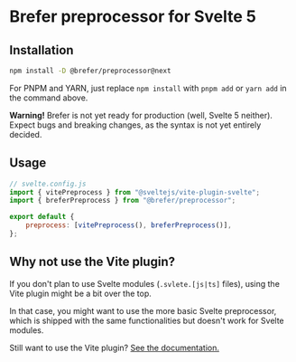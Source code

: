 # Brefer preprocessor for Svelte 5

## Installation

```bash
npm install -D @brefer/preprocessor@next
```

For PNPM and YARN, just replace `npm install` with `pnpm add` or `yarn add` in the command above.

**Warning!** Brefer is not yet ready for production (well, Svelte 5 neither). Expect bugs and breaking changes, as the syntax is not yet entirely decided.

## Usage

```js
// svelte.config.js
import { vitePreprocess } from "@sveltejs/vite-plugin-svelte";
import { breferPreprocess } from "@brefer/preprocessor";

export default {
	preprocess: [vitePreprocess(), breferPreprocess()],
};
```

## Why not use the Vite plugin?

If you don't plan to use Svelte modules (`.svlete.[js|ts]` files), using the Vite plugin might be a bit over the top.

In that case, you might want to use the more basic Svelte preprocessor, which is shipped with the same functionalities but doesn't work for Svelte modules.

Still want to use the Vite plugin? [See the documentation.](../vite-plugin-svelte/readme.md)
